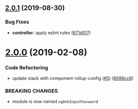 ## [2.0.1](https://github.com/ovh-ux/ng-ovh-input-password/compare/v2.0.0...v2.0.1) (2019-08-30)


### Bug Fixes

* **controller:** apply eslint rules ([671d017](https://github.com/ovh-ux/ng-ovh-input-password/commit/671d017))



# [2.0.0](https://github.com/ovh-ux/ng-ovh-input-password/compare/1.2.5...2.0.0) (2019-02-08)


### Code Refactoring

* update stack with component-rollup-config ([#5](https://github.com/ovh-ux/ng-ovh-input-password/issues/5)) ([8096cc6](https://github.com/ovh-ux/ng-ovh-input-password/commit/8096cc6))


### BREAKING CHANGES

* module is now named `ngOvhInputPassword`



